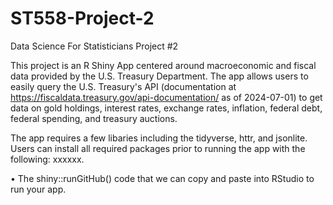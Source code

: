 # ST558-Project-2
Data Science For Statisticians Project #2

This project is an R Shiny App centered around macroeconomic and fiscal data provided by the U.S. Treasury Department. The app allows users to easily query the U.S. Treasury's API (documentation at https://fiscaldata.treasury.gov/api-documentation/ as of 2024-07-01) to get data on gold holdings, interest rates, exchange rates, inflation, federal debt, federal spending, and treasury auctions. 

The app requires a few libaries including the tidyverse, httr, and jsonlite. Users can install all required packages prior to running the app with the following: xxxxxx. 

•	The shiny::runGitHub() code that we can copy and paste into RStudio to run your app.
